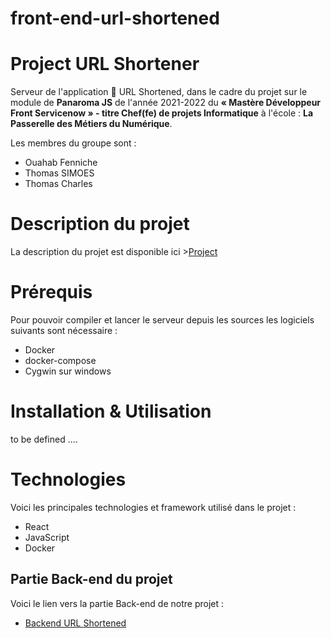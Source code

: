 # front-end-url-shortened

# Project URL Shortener
Serveur de l'application :notebook_with_decorative_cover: URL Shortened, dans le cadre du projet sur le module de **Panaroma JS** de l'année 2021-2022 du **« Mastère  Développeur Front Servicenow »  - titre Chef(fe) de projets Informatique** à l'école : **La Passerelle des Métiers du Numérique**.

Les membres du groupe sont :
- Ouahab Fenniche
- Thomas SIMOES
- Thomas Charles

# Description du projet

La description du projet est disponible ici >[Project](Project.md)

# Prérequis
Pour pouvoir compiler et lancer le serveur depuis les sources les logiciels suivants sont nécessaire :
- Docker
- docker-compose
- Cygwin sur windows

# Installation & Utilisation
to be defined ....

# Technologies

Voici les principales technologies et framework utilisé dans le projet :
- React
- JavaScript
- Docker


## Partie Back-end du projet

Voici le lien vers la partie Back-end de notre projet :
- [Backend URL Shortened](https://github.com/tcharles2201/back-end-url-shortened)
